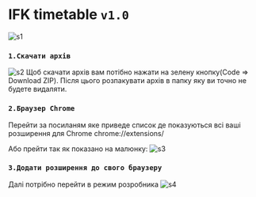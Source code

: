 # IFK timetable `v1.0`
![s1](https://raw.githubusercontent.com/maxbutcher1/maxbutcher1.github.io/main/photoForExtension/screen.png)

### `1.Скачати архів`

![s2](https://raw.githubusercontent.com/maxbutcher1/maxbutcher1.github.io/main/photoForExtension/s2.png)
Щоб скачати архів вам потібно нажати на зелену кнопку(Code => Download ZIP). Після цього розпакувати архів в папку яку ви точно не будете видаляти.

### `2.Браузер Chrome`

Перейти за посиланям яке приведе список де показуються всі ваші розширення для Chrome chrome://extensions/

Або прейти так як показано на малюнку:
![s3](https://raw.githubusercontent.com/maxbutcher1/maxbutcher1.github.io/main/photoForExtension/s3.png)

### `3.Додати розширення до свого браузеру`

Далі потрібно перейти в режим розробника
![s4](https://raw.githubusercontent.com/maxbutcher1/maxbutcher1.github.io/main/photoForExtension/s4.png)

